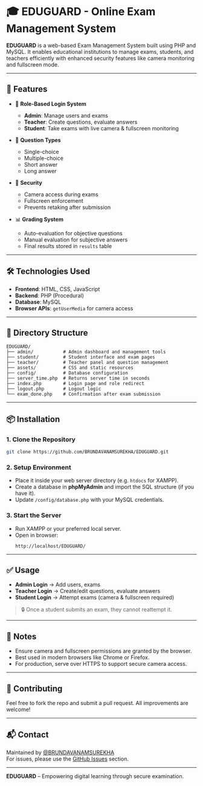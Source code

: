 # 🎓 EDUGUARD - Online Exam Management System

**EDUGUARD** is a web-based Exam Management System built using PHP and MySQL. It enables educational institutions to manage exams, students, and teachers efficiently with enhanced security features like camera monitoring and fullscreen mode.

---

## 🚀 Features

- 🔐 **Role-Based Login System**
  - **Admin**: Manage users and exams
  - **Teacher**: Create questions, evaluate answers
  - **Student**: Take exams with live camera & fullscreen monitoring

- 🧠 **Question Types**
  - Single-choice
  - Multiple-choice
  - Short answer
  - Long answer

- 🎥 **Security**
  - Camera access during exams
  - Fullscreen enforcement
  - Prevents retaking after submission

- 📊 **Grading System**
  - Auto-evaluation for objective questions
  - Manual evaluation for subjective answers
  - Final results stored in `results` table

---

## 🛠️ Technologies Used

- **Frontend**: HTML, CSS, JavaScript
- **Backend**: PHP (Procedural)
- **Database**: MySQL
- **Browser APIs**: `getUserMedia` for camera access

---

## 📁 Directory Structure

```
EDUGUARD/
├── admin/           # Admin dashboard and management tools
├── student/         # Student interface and exam pages
├── teacher/         # Teacher panel and question management
├── assets/          # CSS and static resources
├── config/          # Database configuration
├── server_time.php  # Returns server time in seconds
├── index.php        # Login page and role redirect
├── logout.php       # Logout logic
└── exam_done.php    # Confirmation after exam submission
```

---

## 📦 Installation

### 1. Clone the Repository

```bash
git clone https://github.com/BRUNDAVANAMSUREKHA/EDUGUARD.git
```

### 2. Setup Environment

- Place it inside your web server directory (e.g. `htdocs` for XAMPP).
- Create a database in **phpMyAdmin** and import the SQL structure (if you have it).
- Update `/config/database.php` with your MySQL credentials.

### 3. Start the Server

- Run XAMPP or your preferred local server.
- Open in browser:  
  ```
  http://localhost/EDUGUARD/
  ```

---

## ✅ Usage

- **Admin Login** → Add users, exams
- **Teacher Login** → Create/edit questions, evaluate answers
- **Student Login** → Attempt exams (camera & fullscreen required)

> 🔒 Once a student submits an exam, they cannot reattempt it.

---

## 📌 Notes

- Ensure camera and fullscreen permissions are granted by the browser.
- Best used in modern browsers like Chrome or Firefox.
- For production, serve over HTTPS to support secure camera access.

---

## 🤝 Contributing

Feel free to fork the repo and submit a pull request. All improvements are welcome!

---

## 📬 Contact

Maintained by [@BRUNDAVANAMSUREKHA](https://github.com/BRUNDAVANAMSUREKHA)  
For issues, please use the [GitHub Issues](https://github.com/BRUNDAVANAMSUREKHA/EDUGUARD/issues) section.

---

**EDUGUARD** – Empowering digital learning through secure examination.
